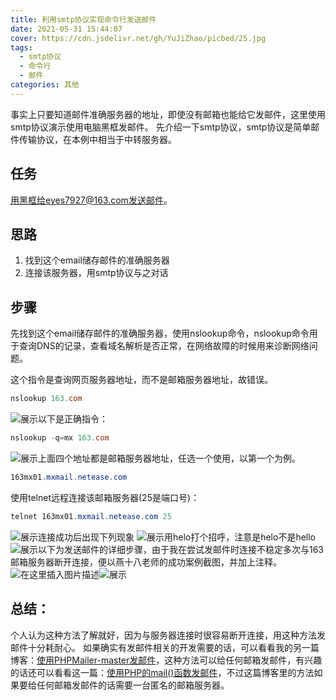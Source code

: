 ```yaml
---
title: 利用smtp协议实现命令行发送邮件
date: 2021-05-31 15:44:07
cover: https://cdn.jsdelivr.net/gh/YuJiZhao/picbed/25.jpg
tags: 
  - smtp协议
  - 命令行
  - 邮件
categories: 其他
---
```


事实上只要知道邮件准确服务器的地址，即使没有邮箱也能给它发邮件，这里使用smtp协议演示使用电脑黑框发邮件。
先介绍一下smtp协议，smtp协议是简单邮件传输协议，在本例中相当于中转服务器。

## 任务
用黑框给eyes7927@163.com发送邮件。
## 思路
   1. 找到这个email储存邮件的准确服务器
   2. 连接该服务器，用smtp协议与之对话 
## 步骤
先找到这个email储存邮件的准确服务器，使用nslookup命令，nslookup命令用于查询DNS的记录，查看域名解析是否正常，在网络故障的时候用来诊断网络问题。

这个指令是查询网页服务器地址，而不是邮箱服务器地址，故错误。
```powershell
nslookup 163.com
```

![展示](https://img-blog.csdnimg.cn/20210531143925418.png?x-oss-process=image/watermark,type_ZmFuZ3poZW5naGVpdGk,shadow_10,text_aHR0cHM6Ly9ibG9nLmNzZG4ubmV0L3Rvbmdrb25neXU=,size_16,color_FFFFFF,t_70)以下是正确指令：

```powershell
nslookup -q=mx 163.com
```

![展示](https://img-blog.csdnimg.cn/20210531144106280.png?x-oss-process=image/watermark,type_ZmFuZ3poZW5naGVpdGk,shadow_10,text_aHR0cHM6Ly9ibG9nLmNzZG4ubmV0L3Rvbmdrb25neXU=,size_16,color_FFFFFF,t_70)上面四个地址都是邮箱服务器地址，任选一个使用，以第一个为例。

```powershell
163mx01.mxmail.netease.com
```

使用telnet远程连接该邮箱服务器(25是端口号)：

```powershell
telnet 163mx01.mxmail.netease.com 25
```
![展示](https://img-blog.csdnimg.cn/20210531144832617.png?x-oss-process=image/watermark,type_ZmFuZ3poZW5naGVpdGk,shadow_10,text_aHR0cHM6Ly9ibG9nLmNzZG4ubmV0L3Rvbmdrb25neXU=,size_16,color_FFFFFF,t_70)连接成功后出现下列现象
![展示](https://img-blog.csdnimg.cn/20210531144330216.png?x-oss-process=image/watermark,type_ZmFuZ3poZW5naGVpdGk,shadow_10,text_aHR0cHM6Ly9ibG9nLmNzZG4ubmV0L3Rvbmdrb25neXU=,size_16,color_FFFFFF,t_70)用helo打个招呼，注意是helo不是hello
![展示](https://img-blog.csdnimg.cn/20210531145140753.png?x-oss-process=image/watermark,type_ZmFuZ3poZW5naGVpdGk,shadow_10,text_aHR0cHM6Ly9ibG9nLmNzZG4ubmV0L3Rvbmdrb25neXU=,size_16,color_FFFFFF,t_70)以下为发送邮件的详细步骤，由于我在尝试发邮件时连接不稳定多次与163邮箱服务器断开连接，便以燕十八老师的成功案例截图，并加上注释。
![在这里插入图片描述](https://img-blog.csdnimg.cn/20210531152645388.png?x-oss-process=image/watermark,type_ZmFuZ3poZW5naGVpdGk,shadow_10,text_aHR0cHM6Ly9ibG9nLmNzZG4ubmV0L3Rvbmdrb25neXU=,size_16,color_FFFFFF,t_70)![展示](https://img-blog.csdnimg.cn/20210531152721951.png?x-oss-process=image/watermark,type_ZmFuZ3poZW5naGVpdGk,shadow_10,text_aHR0cHM6Ly9ibG9nLmNzZG4ubmV0L3Rvbmdrb25neXU=,size_16,color_FFFFFF,t_70)
## 总结：
个人认为这种方法了解就好，因为与服务器连接时很容易断开连接，用这种方法发邮件十分耗耐心。
如果确实有发邮件相关的开发需要的话，可以看看我的另一篇博客：[使用PHPMailer-master发邮件](https://blog.csdn.net/tongkongyu/article/details/117414108?spm=1001.2014.3001.5501)，这种方法可以给任何邮箱发邮件，有兴趣的话还可以看看这一篇：[使用PHP的mail()函数发邮件](https://blog.csdn.net/tongkongyu/article/details/117427268?spm=1001.2014.3001.5501)，不过这篇博客里的方法如果要给任何邮箱发邮件的话需要一台匿名的邮箱服务器。

